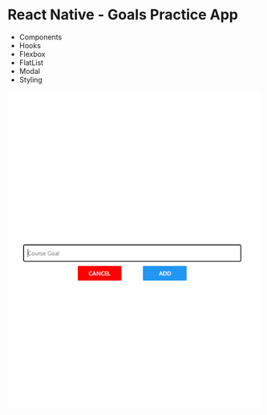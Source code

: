 # React Native - Goals Practice App

* Components
* Hooks
* Flexbox
* FlatList
* Modal
* Styling

![screenshot](screenshot.png)